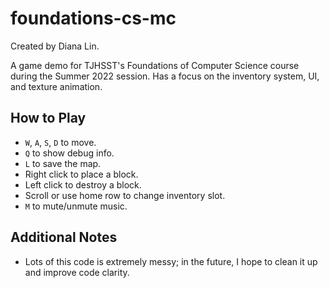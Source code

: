 # foundations-cs-mc

Created by Diana Lin.

A game demo for TJHSST's Foundations of Computer Science course during the Summer 2022 session. Has a focus on the inventory system, UI, and texture animation.

## How to Play

* `W`, `A`, `S`, `D` to move.
* `Q` to show debug info.
* `L` to save the map.
* Right click to place a block.
* Left click to destroy a block.
* Scroll or use home row to change inventory slot.
* `M` to mute/unmute music.

## Additional Notes

* Lots of this code is extremely messy; in the future, I hope to clean it up and improve code clarity.